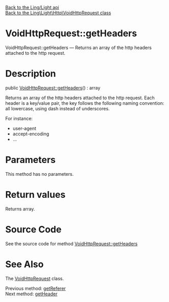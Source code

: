 [Back to the Ling/Light api](https://github.com/lingtalfi/Light/blob/master/doc/api/Ling/Light.md)<br>
[Back to the Ling\Light\Http\VoidHttpRequest class](https://github.com/lingtalfi/Light/blob/master/doc/api/Ling/Light/Http/VoidHttpRequest.md)


VoidHttpRequest::getHeaders
================



VoidHttpRequest::getHeaders — Returns an array of the http headers attached to the http request.




Description
================


public [VoidHttpRequest::getHeaders](https://github.com/lingtalfi/Light/blob/master/doc/api/Ling/Light/Http/VoidHttpRequest/getHeaders.md)() : array




Returns an array of the http headers attached to the http request.
Each header is a key/value pair, the key follows the following naming convention: all lowercase,
using dash instead of underscores.

For instance:
- user-agent
- accept-encoding
- ...




Parameters
================

This method has no parameters.


Return values
================

Returns array.








Source Code
===========
See the source code for method [VoidHttpRequest::getHeaders](https://github.com/lingtalfi/Light/blob/master/Http/VoidHttpRequest.php#L108-L111)


See Also
================

The [VoidHttpRequest](https://github.com/lingtalfi/Light/blob/master/doc/api/Ling/Light/Http/VoidHttpRequest.md) class.

Previous method: [getReferer](https://github.com/lingtalfi/Light/blob/master/doc/api/Ling/Light/Http/VoidHttpRequest/getReferer.md)<br>Next method: [getHeader](https://github.com/lingtalfi/Light/blob/master/doc/api/Ling/Light/Http/VoidHttpRequest/getHeader.md)<br>

